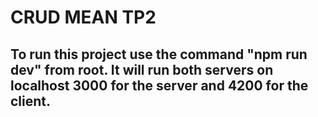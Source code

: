 # CRUD MEAN TP2

## To run this project use the command "npm run dev" from root. It will run both servers on localhost 3000 for the server and 4200 for the client.
